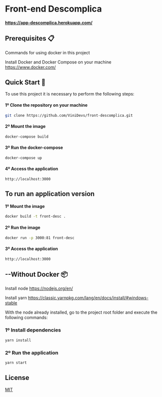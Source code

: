 # Front-end Descomplica 

#### https://app-descomplica.herokuapp.com/

## Prerequisites 📋 
Commands for using docker in this project

Install Docker and Docker Compose on your machine https://www.docker.com/

## Quick Start 🚀
To use this project it is necessary to perform the following steps:

#### 1º Clone the repository on your machine
```bash
git clone https://github.com/ViniDevs/front-descomplica.git
```

#### 2º Mount the image
```bash
docker-compose build
```

#### 3º Run the docker-compose
```bash
docker-compose up
```

#### 4º Access the application
```console
http://localhost:3000
```

## To run an application version

#### 1º Mount the image
```bash
docker build -t front-desc .
```

#### 2º Run the image
```bash
docker run -p 3000:81 front-desc
```

#### 3º Access the application
```console
http://localhost:3000
```

## --Without Docker 📦

Install node https://nodejs.org/en/

Install yarn https://classic.yarnpkg.com/lang/en/docs/install/#windows-stable

With the node already installed, go to the project root folder and execute the following commands:

### 1º Install dependencies
```bash
yarn install
```

### 2º Run the application
```bash
yarn start
```

## License
[MIT](https://choosealicense.com/licenses/mit/)
